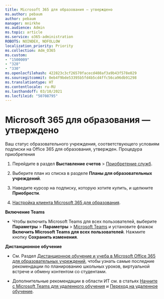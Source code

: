 ```yaml
---
title: Microsoft 365 для образования — утверждено
ms.author: pebaum
author: pebaum
manager: mnirkhe
ms.audience: Admin
ms.topic: article
ms.service: o365-administration
ROBOTS: NOINDEX, NOFOLLOW
localization_priority: Priority
ms.collection: Adm_O365
ms.custom:
- "1500009"
- "328"
- "330"
ms.openlocfilehash: 422823c3cf26570facecd408af3a9b43f578e029
ms.sourcegitcommit: 0eb4f9bde53395b5fd4b5cd4ffc56ca96db91298
ms.translationtype: HT
ms.contentlocale: ru-RU
ms.lasthandoff: 03/10/2021
ms.locfileid: "50708795"
---
```

# <a name="microsoft-365-for-education---approved"></a>Microsoft 365 для образования — утверждено

Ваш статус образовательного учреждения, соответствующего условиям подписки на Office 365 для образования, утвержден.  Процедура приобретения

1. Перейдите в раздел **Выставление счетов** > [Приобретение служб](https://portal.office.com/AdminPortal/Home#/catalog).

2. Выберите план из списка в разделе **Планы для образовательных учреждений**.

3. Наведите курсор на подписку, которую хотите купить, и щелкните **Приобрести**.

4. [Настройка клиента Microsoft 365 для образования](https://docs.microsoft.com/microsoft-365/education/deploy/create-your-office-365-tenant).

**Включение Teams**

- Чтобы включить Microsoft Teams для всех пользователей, выберите **Параметры** > **Параметры** > [Microsoft Teams](https://admin.microsoft.com/Adminportal/Home#/SettingsMultiPivot/:/Settings/L1/SkypeTeams) и установите флажок **Включить Microsoft Teams для всех пользователей**. Нажмите кнопку **Сохранить изменения**.

**Дистанционное обучение**

- См. Раздел [Дистанционное обучение и учеба в Microsoft Office 365 для образовательных учреждений](https://support.office.com/article/remote-teaching-and-learning-in-office-365-education-f651ccae-7b65-478b-8366-51bb884025c4), чтобы узнать самые последние рекомендации по планированию школьных уроков, виртуальной встрече и обмену контентом со студентами.

- Дополнительные рекомендации в области ИТ см. в статьях [Начните с Microsoft Teams для удаленного обучения](https://docs.microsoft.com/MicrosoftTeams/remote-learning-edu) и [Переход на удаленное обучение](https://www.microsoft.com/education/remote-learning).
